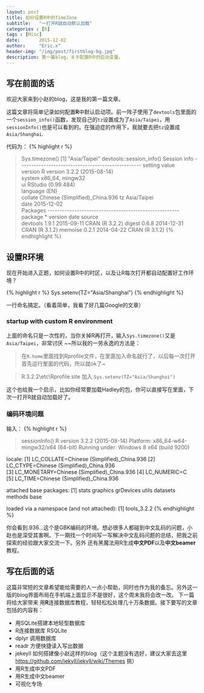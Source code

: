 ```yaml
---
layout: post
title: 如何设置R中的TimeZone
subtitle:   "一打开R就自动默认加载"
categories : [R]
tags : [Misc]
date:       2015-12-02
author:     "Eric.x"
header-img: "/img/post/firstblog-bg.jpg"
description: 第一篇blog，关于配置R中的启动变量。
---
```



## 写在前面的话

欢迎大家来到小赵的blog，这是我的第一篇文章。
    
这篇文章将简单记录如何配置**R**中默认启动项。前一阵子使用了`devtools`包里面的一个`session_info()`函数，发现自己的`tz`设置成为了`Asia/Taipei`，用`sessionInfo()`也是可以看到的。在强迫症的作用下，我就要去把`tz`设置成`Asia/Shanghai`.

代码为：
{% highlight r %}

> Sys.timezone()
[1] "Asia/Taipei"
> devtools::session_info()
Session info --------------------------------------------------
 setting  value                         
 version  R version 3.2.2 (2015-08-14)  
 system   x86_64, mingw32               
 ui       RStudio (0.99.484)            
 language (EN)                          
 collate  Chinese (Simplified)_China.936
 tz       Asia/Taipei                   
 date     2015-12-02                    
Packages ------------------------------------------------------
 package  * version date       source        
 devtools   1.9.1   2015-09-11 CRAN (R 3.2.2)
 digest     0.6.8   2014-12-31 CRAN (R 3.1.2)
 memoise    0.2.1   2014-04-22 CRAN (R 3.1.2)
{% endhighlight %}

## 设置R环境

现在开始进入正题，如何设置R中的时区，以及让R每次打开都自动配置好工作环境？

{% highlight r %}
Sys.setenv(TZ="Asia/Shanghai")
{% endhighlight %}

一行命名搞定。（看着简单，我看了好几篇Google的文章）

### startup with custom R environment

上面的命名只是一次性的，当你关掉R再打开，输入`Sys.timezone()`又是`Asia/Taipei`，非常讨厌 ~~所以我的一劳永逸的方法是：

> 在`R.home`里面找到Rprofile文件，在里面加入命名就行了，以后每一次打开首先运行里面的代码，所以就ok了~   

> R.3.2.2\etc\Rprofile.site  加入 `Sys.setenv(TZ="Asia/Shanghai")` 

这个也给我一个启示，比如你经常要加载Hadley的包，你可以直接写在里面，下次一打开R就自动加载好了。

### 编码环境问题
输入：
{% highlight r %}
> sessionInfo()
R version 3.2.2 (2015-08-14)
Platform: x86_64-w64-mingw32/x64 (64-bit)
Running under: Windows 8 x64 (build 9200)

locale:
[1] LC_COLLATE=Chinese (Simplified)_China.936 
[2] LC_CTYPE=Chinese (Simplified)_China.936   
[3] LC_MONETARY=Chinese (Simplified)_China.936
[4] LC_NUMERIC=C                              
[5] LC_TIME=Chinese (Simplified)_China.936    

attached base packages:
[1] stats     graphics  grDevices utils     datasets  methods   base     

loaded via a namespace (and not attached):
[1] tools_3.2.2
{% endhighlight %}

你会看到.936...这个是GBK编码的环境。想必很多人都碰到中文乱码的问题，小赵也是深受其害啊。下一期找一个时间写一写解决中文乱码问题的总结，把我之前探索的经验跟大家交流一下。另外 还有黑魔法用R生成**中文PDF**以及**中文beamer**教程。

## 写在后面的话

这篇非常短的文章希望能给需要的人一点小帮助，同时也作为我的备忘。另外这一版的blog界面布局在手机端上面显示不是很好，这个周末我将会改一改。
下一篇将给大家带来 用**R**连接数据库教程，轻轻松松处理几十万条数据。接下要写的文章包括的内容有：

- 用SQLite搭建本地轻型数据库
- R连接数据库 RSQLite
- dplyr 调用数据库
- readr 方便快捷读入写出数据
- jekeyll 如何搭建像小赵这样的blog（这个主题没有选好，建议大家去这里 https://github.com/jekyll/jekyll/wiki/Themes 挑）
- 用R生成中文PDF
- 用R生成中文beamer
- 可视化专场
